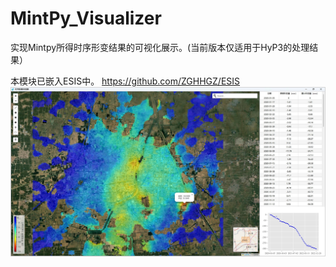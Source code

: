 # MintPy_Visualizer
实现Mintpy所得时序形变结果的可视化展示。(当前版本仅适用于HyP3的处理结果）

本模块已嵌入ESIS中。    https://github.com/ZGHHGZ/ESIS
![avatar](https://github.com/ZGHHGZ/MintPy_Visualizer/blob/main/图片1.jpg)
